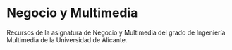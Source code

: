 # Negocio y Multimedia 

Recursos de la asignatura de Negocio y Multimedia del grado de Ingeniería Multimedia de la Universidad de Alicante.
